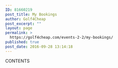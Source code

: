 ```yaml
---
ID: 81660219
post_title: My Bookings
author: Golf4Cheap
post_excerpt: ""
layout: page
permalink: >
  https://golf4cheap.com/events-2-2/my-bookings/
published: true
post_date: 2016-09-28 13:14:18
---
```

CONTENTS